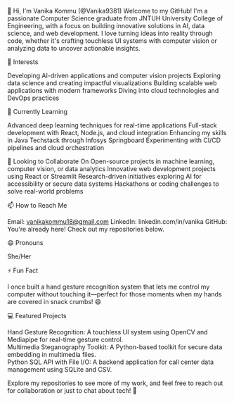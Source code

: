 👋 Hi, I'm Vanika Kommu (@Vanika9381)
Welcome to my GitHub! I'm a passionate Computer Science graduate from JNTUH University College of Engineering, with a focus on building innovative solutions in AI, data science, and web development. I love turning ideas into reality through code, whether it's crafting touchless UI systems with computer vision or analyzing data to uncover actionable insights.

👀 Interests

Developing AI-driven applications and computer vision projects
Exploring data science and creating impactful visualizations
Building scalable web applications with modern frameworks
Diving into cloud technologies and DevOps practices

🌱 Currently Learning

Advanced deep learning techniques for real-time applications
Full-stack development with React, Node.js, and cloud integration
Enhancing my skills in Java Techstack through Infosys Springboard
Experimenting with CI/CD pipelines and cloud orchestration

💞️ Looking to Collaborate On
Open-source projects in machine learning, computer vision, or data analytics
Innovative web development projects using React or Streamlit
Research-driven initiatives exploring AI for accessibility or secure data systems
Hackathons or coding challenges to solve real-world problems

📫 How to Reach Me

Email: vanikakommu18@gmail.com
LinkedIn: linkedin.com/in/vanika
GitHub: You're already here! Check out my repositories below.

😄 Pronouns

She/Her

⚡ Fun Fact

I once built a hand gesture recognition system that lets me control my computer without touching it—perfect for those moments when my hands are covered in snack crumbs! 😄

💻 Featured Projects  

Hand Gesture Recognition: A touchless UI system using OpenCV and Mediapipe for real-time gesture control.  
Multimedia Steganography Toolkit: A Python-based toolkit for secure data embedding in multimedia files.  
Python SQL API with File I/O: A backend application for call center data management using SQLite and CSV.

Explore my repositories to see more of my work, and feel free to reach out for collaboration or just to chat about tech! 🚀
